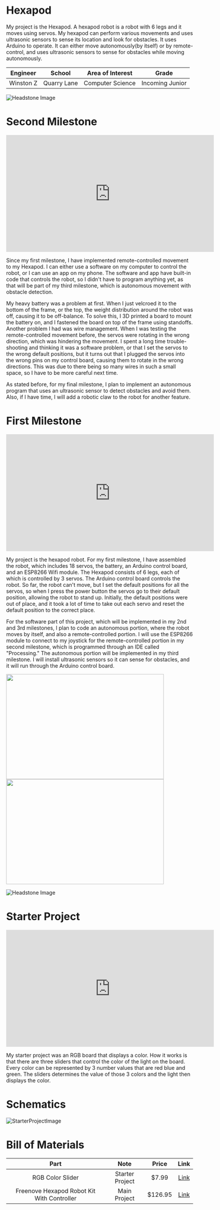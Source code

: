 # Hexapod

My project is the Hexapod. A hexapod robot is a robot with 6 legs and it moves using servos. My hexapod can perform various movements and uses ultrasonic sensors to sense its location and look for obstacles. It uses Arduino to operate. It can either move autonomously(by itself) or by remote-control, and uses ultrasonic sensors to sense for obstacles while moving autonomously.


| **Engineer** | **School** | **Area of Interest** | **Grade** |
|:--:|:--:|:--:|:--:|
| Winston Z | Quarry Lane | Computer Science | Incoming Junior


![Headstone Image](Headshot.png)
  
<!--- # Final Milestone

**Don't forget to replace the text below with the embedding for your milestone video. Go to Youtube, click Share -> Embed, and copy and paste the code to replace what's below.**

<iframe width="560" height="315" src="https://www.youtube.com/embed/F7M7imOVGug" title="YouTube video player" frameborder="0" allow="accelerometer; autoplay; clipboard-write; encrypted-media; gyroscope; picture-in-picture; web-share" allowfullscreen></iframe>

For your final milestone, explain the outcome of your project. Key details to include are:
- What you've accomplished since your previous milestone
- What your biggest challenges and triumphs were at BSE
- A summary of key topics you learned about
- What you hope to learn in the future after everything you've learned at BSE

-->

# Second Milestone


[<iframe width="560" height="315" src="https://www.youtube.com/embed/y3VAmNlER5Y" title="YouTube video player" frameborder="0" allow="accelerometer; autoplay; clipboard-write; encrypted-media; gyroscope; picture-in-picture; web-share" allowfullscreen></iframe>](https://youtu.be/1lfTrHyL7ps?si=TslgLVIr69jF88Kp)

Since my first milestone, I have implemented remote-controlled movement to my Hexapod. I can either use a software on my computer to control the robot, or I can use an app on my phone. The software and app have built-in code that controls the robot, so I didn't have to program anything yet, as that will be part of my third milestone, which is autonomous movement with obstacle detection. 

My heavy battery was a problem at first. When I just velcroed it to the bottom of the frame, or the top, the weight distribution around the robot was off, causing it to be off-balance. To solve this, I 3D printed a board to mount the battery on, and I fastened the board on top of the frame using standoffs. Another problem I had was wire management. When I was testing the remote-controlled movement before, the servos were rotating in the wrong direction, which was hindering the movement. I spent a long time trouble-shooting and thinking it was a software problem, or that I set the servos to the wrong default positions, but it turns out that I plugged the servos into the wrong pins on my control board, causing them to rotate in the wrong directions. This was due to there being so many wires in such a small space, so I have to be more careful next time.

As stated before, for my final milestone, I plan to implement an autonomous program that uses an ultrasonic sensor to detect obstacles and avoid them. Also, if I have time, I will add a robotic claw to the robot for another feature.


# First Milestone


<iframe width="560" height="315" src="https://www.youtube.com/embed/yqBxWRG2DWo?si=klUiK1sxId_AdxoZ" title="YouTube video player" frameborder="0" allow="accelerometer; autoplay; clipboard-write; encrypted-media; gyroscope; picture-in-picture; web-share" referrerpolicy="strict-origin-when-cross-origin" allowfullscreen></iframe>

My project is the hexapod robot. For my first milestone, I have assembled the robot, which includes 18 servos, the battery, an Arduino control board, and an ESP8266 Wifi module. The Hexapod consists of 6 legs, each of which is controlled by 3 servos. The Arduino control board controls the robot. So far, the robot can't move, but I set the default positions for all the servos, so when I press the power button the servos go to their default position, allowing the robot to stand up. Initially, the default positions were out of place, and it took a lot of time to take out each servo and reset the default position to the correct place.

For the software part of this project, which will be implemented in my 2nd and 3rd milestones, I plan to code an autonomous portion, where the robot moves by itself, and also a remote-controlled portion. I will use the ESP8266 module to connect to my joystick for the remote-controlled portion in my second milestone, which is programmed through an IDE called "Processing." The autonomous portion will be implemented in my third milestone. I will install ultrasonic sensors so it can sense for obstacles, and it will run through the Arduino control board.

<img src="Battery.jpg" width="425" height="283"><img src="Controlboard.jpg" width="425" height="283">

![Headstone Image](fullhexapod.jpg)



# Starter Project

<iframe width="560" height="315" src="https://www.youtube.com/embed/q1qfZzEQkaI?si=5SK6mRZD0XwLfbRt" title="YouTube video player" frameborder="0" allow="accelerometer; autoplay; clipboard-write; encrypted-media; gyroscope; picture-in-picture; web-share" referrerpolicy="strict-origin-when-cross-origin" allowfullscreen></iframe>


My starter project was an RGB board that displays a color. How it works is that there are three sliders that control the color of the light on the board. Every color can be represented by 3 number values that are red blue and green. The sliders determines the value of those 3 colors and the light then displays the color.



# Schematics 
![StarterProjectImage](FERTS91H8CVL1Z6.webp)


<!---
# Code
Here's where you'll put your code. The syntax below places it into a block of code. Follow the guide [here]([url](https://www.markdownguide.org/extended-syntax/)) to learn how to customize it to your project needs. 

```c++
void setup() {
  // put your setup code here, to run once:
  Serial.begin(9600);
  Serial.println("Hello World!");
}

void loop() {
  // put your main code here, to run repeatedly:

}
```
-->

# Bill of Materials

| **Part** | **Note** | **Price** | **Link** |
|:--:|:--:|:--:|:--:|
| RGB Color Slider | Starter Project | $7.99 | <a href="https://www.amazon.com/Arduino-A000066-ARDUINO-UNO-R3/dp/B008GRTSV6(https://www.amazon.com/Soldering-Practice-Learning-Electronics-Training/dp/B0BKM3D927/ref=sxts_b2b_sx_reorder_acb_customer?content-id=amzn1.sym.f63a3b0b-3a29-4a8e-8430-073528fe007f%3Aamzn1.sym.f63a3b0b-3a29-4a8e-8430-073528fe007f&crid=31BMGGPIVNQ9Y&cv_ct_cx=tingbowie+diy+soldering+practice+kit+rgb&dib=eyJ2IjoiMSJ9.Rp97Q3zBJhWEH42AutKwzg.L_RdOYbQTJNYwxc0fgvKasLS9FnuTzz6CJIW5DKLDzg&dib_tag=se&keywords=tingbowie+diy+soldering+practice+kit+rgb&pd_rd_i=B0BKM3D927&pd_rd_r=5d377ea4-3171-4534-86a9-e77dc275c03b&pd_rd_w=dufIe&pd_rd_wg=T9sS9&pf_rd_p=f63a3b0b-3a29-4a8e-8430-073528fe007f&pf_rd_r=DZ1WERVCKDZMWWZM21J7&qid=1719859681&sbo=RZvfv%2F%2FHxDF%2BO5021pAnSA%3D%3D&sprefix=tingbowie+diy+soldering+practice+kit+rgb%2Caps%2C117&sr=1-1-9f062ed5-8905-4cb9-ad7c-6ce62808241a)/"> Link </a> |
| Freenove Hexapod Robot Kit With Controller | Main Project | $126.95 | <a href="https://www.amazon.com/Freenove-Raspberry-Crawling-Detailed-Tutorial/dp/B07FLVZ2DN/ref=asc_df_B07FLVZ2DN/?tag=hyprod-20&linkCode=df0&hvadid=692875362841&hvpos=&hvnetw=g&hvrand=18317927699298684350&hvpone=&hvptwo=&hvqmt=&hvdev=c&hvdvcmdl=&hvlocint=&hvlocphy=9032183&hvtargid=pla-2281435177618&mcid=cd179c3d961631ab9022bc5774d9b3fe&hvocijid=18317927699298684350-B07FLVZ2DN-&hvexpln=73&gad_source=1&th=1)/"> Link </a> |

